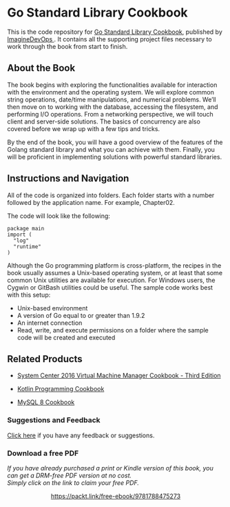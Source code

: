


# Go Standard Library Cookbook
This is the code repository for [Go Standard Library Cookbook](https://www.imaginedevops.io/application-development/go-standard-library-cookbook?utm_source=github&utm_medium=repository&utm_campaign=9781788475273), published by [ImagineDevOps ](https://www.imaginedevops.io/?utm_source=github). It contains all the supporting project files necessary to work through the book from start to finish.
## About the Book
The book begins with exploring the functionalities available for interaction with the environment and the operating system. We will explore common string operations, date/time manipulations, and numerical problems. We’ll then move on to working with the database, accessing the filesystem, and performing I/O operations. From a networking perspective, we will touch client and server-side solutions. The basics of concurrency are also covered before we wrap up with a few tips and tricks.

By the end of the book, you will have a good overview of the features of the Golang standard library and what you can achieve with them. Finally, you will be proficient in implementing solutions with powerful standard libraries.
## Instructions and Navigation
All of the code is organized into folders. Each folder starts with a number followed by the application name. For example, Chapter02.



The code will look like the following:
```
package main
import (
  "log"
  "runtime"
)
```

Although the Go programming platform is cross-platform, the recipes in the book usually assumes a Unix-based operating system, or at least that some common Unix utilities are available for execution. For Windows users, the Cygwin or GitBash utilities could be useful. The sample code works best with this setup:

* Unix-based environment
* A version of Go equal to or greater than 1.9.2
* An internet connection
* Read, write, and execute permissions on a folder where the sample code will be created and executed

## Related Products
* [System Center 2016 Virtual Machine Manager Cookbook - Third Edition](https://www.imaginedevops.io/virtualization-and-cloud/system-center-2016-virtual-machine-manager-cookbook-third-edition?utm_source=github&utm_medium=repository&utm_campaign=9781785881480)

* [Kotlin Programming Cookbook](https://www.imaginedevops.io/application-development/kotlin-programming-cookbook?utm_source=github&utm_medium=repository&utm_campaign=9781788472142)

* [MySQL 8 Cookbook](https://www.imaginedevops.io/big-data-and-business-intelligence/mysql-8-cookbook?utm_source=github&utm_medium=repository&utm_campaign=9781788395809)

### Suggestions and Feedback
[Click here](https://docs.google.com/forms/d/e/1FAIpQLSe5qwunkGf6PUvzPirPDtuy1Du5Rlzew23UBp2S-P3wB-GcwQ/viewform) if you have any feedback or suggestions.
### Download a free PDF

 <i>If you have already purchased a print or Kindle version of this book, you can get a DRM-free PDF version at no cost.<br>Simply click on the link to claim your free PDF.</i>
<p align="center"> <a href="https://packt.link/free-ebook/9781788475273">https://packt.link/free-ebook/9781788475273 </a> </p>
